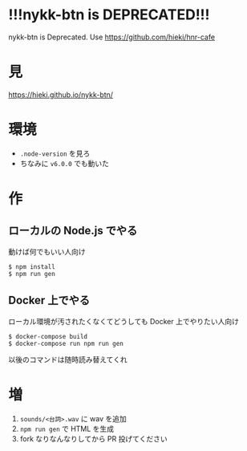 # !!!nykk-btn is DEPRECATED!!!
nykk-btn is Deprecated. Use https://github.com/hieki/hnr-cafe

# 見
https://hieki.github.io/nykk-btn/

# 環境
 - `.node-version` を見ろ
 - ちなみに `v6.0.0` でも動いた

# 作
## ローカルの Node.js でやる
動けば何でもいい人向け

```
$ npm install
$ npm run gen
```

## Docker 上でやる
ローカル環境が汚されたくなくてどうしても Docker 上でやりたい人向け

```
$ docker-compose build
$ docker-compose run npm run gen
```

以後のコマンドは随時読み替えてくれ

# 増
1. `sounds/<台詞>.wav` に wav を追加
2. `npm run gen` で HTML を生成
3. fork なりなんなりしてから PR 投げてください
